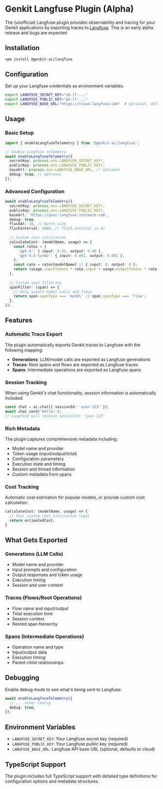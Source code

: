 # Genkit Langfuse Plugin (Alpha)

The (unofficial) Langfuse plugin provides observability and tracing for your Genkit applications by exporting traces to [Langfuse](https://langfuse.com/).
This is an early alpha release and bugs are expected

## Installation

```bash
npm install @genkit-ai/langfuse
```

## Configuration

Set up your Langfuse credentials as environment variables:

```bash
export LANGFUSE_SECRET_KEY="sk-lf-..."
export LANGFUSE_PUBLIC_KEY="pk-lf-..."
export LANGFUSE_BASE_URL="https://cloud.langfuse.com"  # optional, defaults to cloud
```

## Usage

### Basic Setup

```typescript
import { enableLangfuseTelemetry } from '@genkit-ai/langfuse';

// Enable Langfuse telemetry
await enableLangfuseTelemetry({
  secretKey: process.env.LANGFUSE_SECRET_KEY!,
  publicKey: process.env.LANGFUSE_PUBLIC_KEY!,
  baseUrl: process.env.LANGFUSE_BASE_URL, // optional
  debug: true, // optional
});
```

### Advanced Configuration

```typescript
await enableLangfuseTelemetry({
  secretKey: process.env.LANGFUSE_SECRET_KEY!,
  publicKey: process.env.LANGFUSE_PUBLIC_KEY!,
  baseUrl: 'https://your-langfuse-instance.com',
  debug: true,
  flushAt: 10, // batch size
  flushInterval: 5000, // flush interval in ms
  
  // Custom cost calculation
  calculateCost: (modelName, usage) => {
    const rates = {
      'gpt-4': { input: 0.03, output: 0.06 },
      'gpt-3.5-turbo': { input: 0.001, output: 0.002 },
    };
    const rate = rates[modelName] || { input: 0, output: 0 };
    return (usage.inputTokens * rate.input + usage.outputTokens * rate.output) / 1000;
  },
  
  // Custom span filtering
  spanFilter: (span) => {
    // Only export model calls and flows
    return span.spanType === 'model' || span.spanType === 'flow';
  },
});
```

## Features

### Automatic Trace Export

The plugin automatically exports Genkit traces to Langfuse with the following mapping:

- **Generations**: LLM/model calls are exported as Langfuse generations
- **Traces**: Root spans and flows are exported as Langfuse traces  
- **Spans**: Intermediate operations are exported as Langfuse spans

### Session Tracking

When using Genkit's chat functionality, session information is automatically included:

```typescript
const chat = ai.chat({ sessionId: 'user-123' });
await chat.send('Hello!');
// Langfuse will receive sessionId: 'user-123'
```

### Rich Metadata

The plugin captures comprehensive metadata including:

- Model name and provider
- Token usage (input/output/total)
- Configuration parameters
- Execution state and timing
- Session and thread information
- Custom metadata from spans

### Cost Tracking

Automatic cost estimation for popular models, or provide custom cost calculation:

```typescript
calculateCost: (modelName, usage) => {
  // Your custom cost calculation logic
  return estimatedCost;
}
```

## What Gets Exported

### Generations (LLM Calls)
- Model name and provider
- Input prompts and configuration
- Output responses and token usage
- Execution timing
- Session and user context

### Traces (Flows/Root Operations)
- Flow name and input/output
- Total execution time
- Session context
- Nested span hierarchy

### Spans (Intermediate Operations)
- Operation name and type
- Input/output data
- Execution timing
- Parent-child relationships

## Debugging

Enable debug mode to see what's being sent to Langfuse:

```typescript
await enableLangfuseTelemetry({
  // ... other config
  debug: true,
});
```

## Environment Variables

- `LANGFUSE_SECRET_KEY`: Your Langfuse secret key (required)
- `LANGFUSE_PUBLIC_KEY`: Your Langfuse public key (required)  
- `LANGFUSE_BASE_URL`: Langfuse API base URL (optional, defaults to cloud)

## TypeScript Support

The plugin includes full TypeScript support with detailed type definitions for configuration options and metadata structures.
